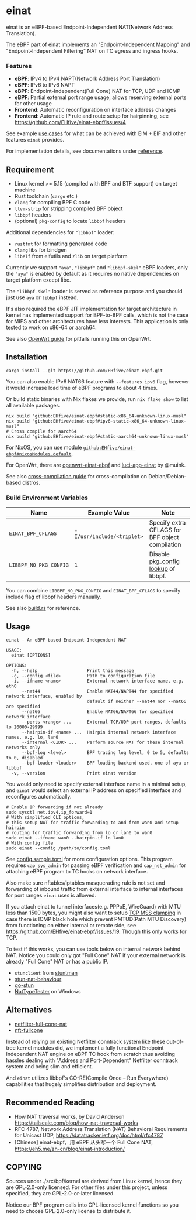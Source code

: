 # einat

einat is an eBPF-based Endpoint-Independent NAT(Network Address Translation).

The eBPF part of einat implements an "Endpoint-Independent Mapping" and "Endpoint-Independent Filtering" NAT on TC egress and ingress hooks.

### Features

-   **eBPF**: IPv4 to IPv4 NAPT(Network Address Port Translation)
-   **eBPF**: IPv6 to IPv6 NAPT
-   **eBPF**: Endpoint-Independent(Full Cone) NAT for TCP, UDP and ICMP
-   **eBPF**: Partial external port range usage, allows reserving external ports for other usage
-   **Frontend**: Automatic reconfiguration on interface address changes
-   **Frontend**: Automatic IP rule and route setup for hairpinning, see https://github.com/EHfive/einat-ebpf/issues/4

See example [use cases](./docs/guide/use-case.md) for what can be achieved with EIM + EIF and other features `einat` provides.

For implementation details, see documentations under [reference](./docs/reference/).

## Requirement

-   Linux kernel >= 5.15 (compiled with BPF and BTF support) on target machine
-   Rust toolchain (`cargo` etc.)
-   `clang` for compiling BPF C code
-   `llvm-strip` for stripping compiled BPF object
-   `libbpf` headers
-   (optional) `pkg-config` to locate `libbpf` headers

Additional dependencies for `"libbpf"` loader:

-   `rustfmt` for formatting generated code
-   `clang` libs for bindgen
-   `libelf` from elfutils and  `zlib` on target platform

Currently we support `"aya"`, `"libbpf"` and `"libbpf-skel"` eBPF loaders, only the `"aya"` is enabled by default as it requires no native dependencies on target platform except libc.

The `"libbpf-skel"` loader is served as reference purpose and you should just use `aya` or `libbpf` instead.

It's also required the eBPF JIT implementation for target architecture in kernel has implemented support for BPF-to-BPF calls, which is not the case for MIPS and other architectures have less interests. This application is only tested to work on x86-64 or aarch64.

See also [OpenWrt guide](./docs/guide/openwrt.md) for pitfalls running this on OpenWrt.

## Installation

```shell
cargo install --git https://github.com/EHfive/einat-ebpf.git
```

You can also enable IPv6 NAT66 feature with `--features ipv6` flag, however it would increase load time of eBPF programs to about 4 times.

Or build static binaries with Nix flakes we provide, run `nix flake show` to list all available packages.

```shell
nix build "github:EHfive/einat-ebpf#static-x86_64-unknown-linux-musl"
nix build "github:EHfive/einat-ebpf#ipv6-static-x86_64-unknown-linux-musl"
# Cross compile for aarch64
nix build "github:EHfive/einat-ebpf#static-aarch64-unknown-linux-musl"
```

For NixOS, you can use module [`github:EHfive/einat-ebpf#nixosModules.default`](./nix/module.nix).

For OpenWrt, there are [openwrt-einat-ebpf](https://github.com/muink/openwrt-einat-ebpf) and [luci-app-einat](https://github.com/muink/luci-app-einat) by @muink.

See also [cross-compilation guide](./docs/guide/cross.md) for cross-compilation on Debian/Debian-based distros.

### Build Environment Variables

| Name                   | Example Value              | Note                                            |
| ---------------------- | -------------------------- | ----------------------------------------------- |
| `EINAT_BPF_CFLAGS`     | `-I/usr/include/<triplet>` | Specify extra CFLAGS for BPF object compilation |
| `LIBBPF_NO_PKG_CONFIG` | `1`                        | Disable [pkg_config lookup] of libbpf.          |

[pkg_config lookup]: https://docs.rs/pkg-config/0.3.31/pkg_config/index.html#environment-variables

You can combine `LIBBPF_NO_PKG_CONFIG` and `EINAT_BPF_CFLAGS` to specify include flag of libbpf headers manually.

See also [build.rs](./build.rs) for reference.

## Usage

```
einat - An eBPF-based Endpoint-Independent NAT

USAGE:
  einat [OPTIONS]

OPTIONS:
  -h, --help                   Print this message
  -c, --config <file>          Path to configuration file
  -i, --ifname <name>          External network interface name, e.g. eth0
      --nat44                  Enable NAT44/NAPT44 for specified network interface, enabled by
                               default if neither --nat44 nor --nat66 are specified
      --nat66                  Enable NAT66/NAPT66 for specified network interface
      --ports <range> ...      External TCP/UDP port ranges, defaults to 20000-29999
      --hairpin-if <name> ...  Hairpin internal network interface names, e.g. lo, lan0
      --internal <CIDR> ...    Perform source NAT for these internal networks only
      --bpf-log <level>        BPF tracing log level, 0 to 5, defaults to 0, disabled
      --bpf-loader <loader>    BPF loading backend used, one of aya or libbpf
  -v, --version                Print einat version
```

You would only need to specify external interface name in a minimal setup, and `einat` would select an external IP address on specified interface and reconfigures automatically.

```shell
# Enable IP forwarding if not already
sudo sysctl net.ipv4.ip_forward=1
# With simplified CLI options,
# this setup NAT for traffic forwarding to and from wan0 and setup hairpin
# routing for traffic forwarding from lo or lan0 to wan0
sudo einat --ifname wan0 --hairpin-if lo lan0
# With config file
sudo einat --config /path/to/config.toml
```

See [config.sample.toml](./config.sample.toml) for more configuration options. This program requires `cap_sys_admin` for passing eBPF verification and `cap_net_admin` for attaching eBPF program to TC hooks on network interface.

Also make sure nftables/iptables masquerading rule is not set and forwarding of inbound traffic from external interface to internal interfaces for port ranges `einat` uses is allowed.

If you attach einat to tunnel interfaces(e.g. PPPoE, WireGuard) with MTU less than 1500 bytes,
you might also want to setup [TCP MSS clamping] in case there is ICMP black hole which prevent PMTUD(Path MTU Discovery) from functioning on either internal or remote side,
see <https://github.com/EHfive/einat-ebpf/issues/19>. Though this only works for TCP.

[TCP MSS clamping]: https://wiki.nftables.org/wiki-nftables/index.php/Mangling_packet_headers#Mangling_TCP_options

To test if this works, you can use tools below on internal network behind NAT. Notice you could only got "Full Cone" NAT if your external network is already "Full Cone" NAT or has a public IP.

-   `stunclient` from [stuntman](https://github.com/jselbie/stunserver)
-   [stun-nat-behaviour](https://github.com/pion/stun/tree/master/cmd/stun-nat-behaviour)
-   [go-stun](https://github.com/ccding/go-stun)
-   [NatTypeTester](https://github.com/HMBSbige/NatTypeTester) on Windows

## Alternatives

-   [netfilter-full-cone-nat](https://github.com/Chion82/netfilter-full-cone-nat)
-   [nft-fullcone](https://github.com/fullcone-nat-nftables)

Instead of relying on existing Netfilter conntrack system like these out-of-tree kernel modules did, we implement a fully functional Endpoint Independent NAT engine on eBPF TC hook from scratch thus avoiding hassles dealing with "Address and Port-Dependent" Netfilter conntrack system and being slim and efficient.

And `einat` utilizes libbpf's CO-RE(Compile Once – Run Everywhere) capabilities that hugely simplifies distribution and deployment.

## Recommended Reading

-   How NAT traversal works, by David Anderson <https://tailscale.com/blog/how-nat-traversal-works>
-   RFC 4787, Network Address Translation (NAT) Behavioral Requirements for Unicast UDP, <https://datatracker.ietf.org/doc/html/rfc4787>
-   [Chinese] einat-ebpf，用 eBPF 从头写一个 Full Cone NAT, <https://eh5.me/zh-cn/blog/einat-introduction/>

## COPYING

Sources under ./src/bpf/kernel are derived from Linux kernel, hence they are GPL-2.0-only licensed.
For other files under this project, unless specified, they are GPL-2.0-or-later licensed.

Notice our BPF program calls into GPL-licensed kernel functions so you need to choose GPL-2.0-only license to distribute it.

